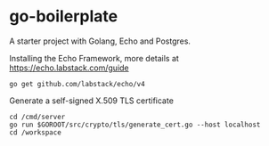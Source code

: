# go-boilerplate
A starter project with Golang, Echo and Postgres.

Installing the Echo Framework, more details at https://echo.labstack.com/guide
```
go get github.com/labstack/echo/v4
```

Generate a self-signed X.509 TLS certificate
```
cd /cmd/server
go run $GOROOT/src/crypto/tls/generate_cert.go --host localhost
cd /workspace
```
